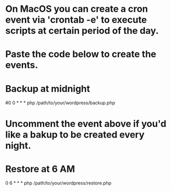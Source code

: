 # On MacOS you can create a cron event via 'crontab -e' to execute scripts at certain period of the day.
# Paste the code below to create the events.

# Backup at midnight
#0 0 * * * php /path/to/your/wordpress/backup.php
# Uncomment the event above if you'd like a bakup to be created every night.


# Restore at 6 AM
0 6 * * * php /path/to/your/wordpress/restore.php
